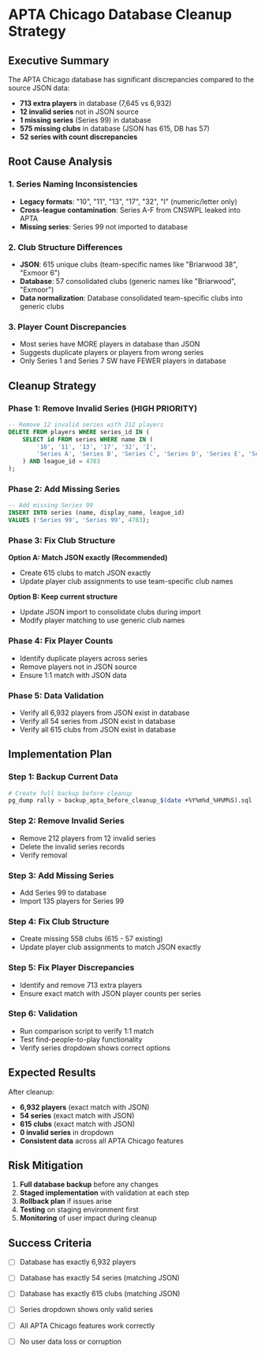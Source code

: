 # APTA Chicago Database Cleanup Strategy

## Executive Summary

The APTA Chicago database has significant discrepancies compared to the source JSON data:
- **713 extra players** in database (7,645 vs 6,932)
- **12 invalid series** not in JSON source
- **1 missing series** (Series 99) in database
- **575 missing clubs** in database (JSON has 615, DB has 57)
- **52 series with count discrepancies**

## Root Cause Analysis

### 1. Series Naming Inconsistencies
- **Legacy formats**: "10", "11", "13", "17", "32", "I" (numeric/letter only)
- **Cross-league contamination**: Series A-F from CNSWPL leaked into APTA
- **Missing series**: Series 99 not imported to database

### 2. Club Structure Differences
- **JSON**: 615 unique clubs (team-specific names like "Briarwood 38", "Exmoor 6")
- **Database**: 57 consolidated clubs (generic names like "Briarwood", "Exmoor")
- **Data normalization**: Database consolidated team-specific clubs into generic clubs

### 3. Player Count Discrepancies
- Most series have MORE players in database than JSON
- Suggests duplicate players or players from wrong series
- Only Series 1 and Series 7 SW have FEWER players in database

## Cleanup Strategy

### Phase 1: Remove Invalid Series (HIGH PRIORITY)
```sql
-- Remove 12 invalid series with 212 players
DELETE FROM players WHERE series_id IN (
    SELECT id FROM series WHERE name IN (
        '10', '11', '13', '17', '32', 'I',
        'Series A', 'Series B', 'Series C', 'Series D', 'Series E', 'Series F'
    ) AND league_id = 4783
);
```

### Phase 2: Add Missing Series
```sql
-- Add missing Series 99
INSERT INTO series (name, display_name, league_id) 
VALUES ('Series 99', 'Series 99', 4783);
```

### Phase 3: Fix Club Structure
**Option A: Match JSON exactly (Recommended)**
- Create 615 clubs to match JSON exactly
- Update player club assignments to use team-specific club names

**Option B: Keep current structure**
- Update JSON import to consolidate clubs during import
- Modify player matching to use generic club names

### Phase 4: Fix Player Counts
- Identify duplicate players across series
- Remove players not in JSON source
- Ensure 1:1 match with JSON data

### Phase 5: Data Validation
- Verify all 6,932 players from JSON exist in database
- Verify all 54 series from JSON exist in database
- Verify all 615 clubs from JSON exist in database

## Implementation Plan

### Step 1: Backup Current Data
```bash
# Create full backup before cleanup
pg_dump rally > backup_apta_before_cleanup_$(date +%Y%m%d_%H%M%S).sql
```

### Step 2: Remove Invalid Series
- Remove 212 players from 12 invalid series
- Delete the invalid series records
- Verify removal

### Step 3: Add Missing Series
- Add Series 99 to database
- Import 135 players for Series 99

### Step 4: Fix Club Structure
- Create missing 558 clubs (615 - 57 existing)
- Update player club assignments to match JSON exactly

### Step 5: Fix Player Discrepancies
- Identify and remove 713 extra players
- Ensure exact match with JSON player counts per series

### Step 6: Validation
- Run comparison script to verify 1:1 match
- Test find-people-to-play functionality
- Verify series dropdown shows correct options

## Expected Results

After cleanup:
- **6,932 players** (exact match with JSON)
- **54 series** (exact match with JSON)
- **615 clubs** (exact match with JSON)
- **0 invalid series** in dropdown
- **Consistent data** across all APTA Chicago features

## Risk Mitigation

1. **Full database backup** before any changes
2. **Staged implementation** with validation at each step
3. **Rollback plan** if issues arise
4. **Testing** on staging environment first
5. **Monitoring** of user impact during cleanup

## Success Criteria

- [ ] Database has exactly 6,932 players
- [ ] Database has exactly 54 series (matching JSON)
- [ ] Database has exactly 615 clubs (matching JSON)
- [ ] Series dropdown shows only valid series
- [ ] All APTA Chicago features work correctly
- [ ] No user data loss or corruption

